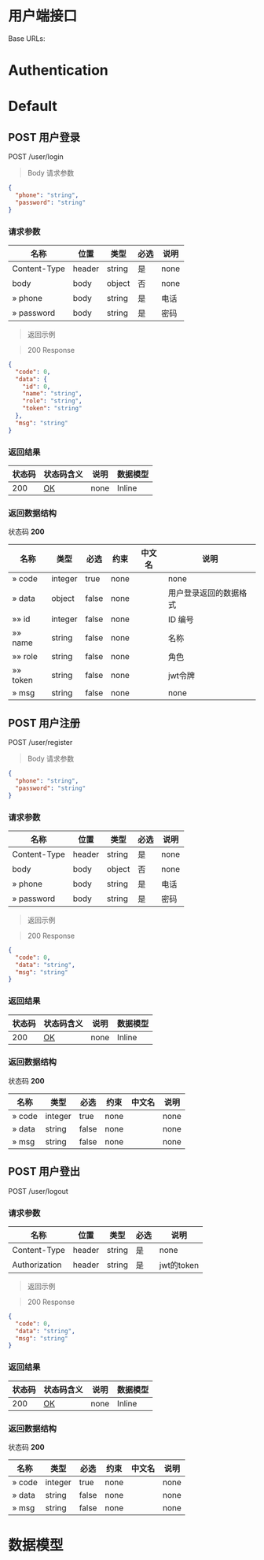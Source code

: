 

# 用户端接口

Base URLs:

# Authentication

# Default

## POST 用户登录

POST /user/login

> Body 请求参数

```json
{
  "phone": "string",
  "password": "string"
}
```

### 请求参数

|名称|位置|类型|必选|说明|
|---|---|---|---|---|
|Content-Type|header|string| 是 |none|
|body|body|object| 否 |none|
|» phone|body|string| 是 |电话|
|» password|body|string| 是 |密码|

> 返回示例

> 200 Response

```json
{
  "code": 0,
  "data": {
    "id": 0,
    "name": "string",
    "role": "string",
    "token": "string"
  },
  "msg": "string"
}
```

### 返回结果

|状态码|状态码含义|说明|数据模型|
|---|---|---|---|
|200|[OK](https://tools.ietf.org/html/rfc7231#section-6.3.1)|none|Inline|

### 返回数据结构

状态码 **200**

|名称|类型|必选|约束|中文名|说明|
|---|---|---|---|---|---|
|» code|integer|true|none||none|
|» data|object|false|none||用户登录返回的数据格式|
|»» id|integer|false|none||ID 编号|
|»» name|string|false|none||名称|
|»» role|string|false|none||角色|
|»» token|string|false|none||jwt令牌|
|» msg|string|false|none||none|

## POST 用户注册

POST /user/register

> Body 请求参数

```json
{
  "phone": "string",
  "password": "string"
}
```

### 请求参数

|名称|位置|类型|必选|说明|
|---|---|---|---|---|
|Content-Type|header|string| 是 |none|
|body|body|object| 否 |none|
|» phone|body|string| 是 |电话|
|» password|body|string| 是 |密码|

> 返回示例

> 200 Response

```json
{
  "code": 0,
  "data": "string",
  "msg": "string"
}
```

### 返回结果

|状态码|状态码含义|说明|数据模型|
|---|---|---|---|
|200|[OK](https://tools.ietf.org/html/rfc7231#section-6.3.1)|none|Inline|

### 返回数据结构

状态码 **200**

|名称|类型|必选|约束|中文名|说明|
|---|---|---|---|---|---|
|» code|integer|true|none||none|
|» data|string|false|none||none|
|» msg|string|false|none||none|

## POST 用户登出

POST /user/logout

### 请求参数

|名称|位置|类型|必选|说明|
|---|---|---|---|---|
|Content-Type|header|string| 是 |none|
|Authorization|header|string| 是 |jwt的token|

> 返回示例

> 200 Response

```json
{
  "code": 0,
  "data": "string",
  "msg": "string"
}
```

### 返回结果

|状态码|状态码含义|说明|数据模型|
|---|---|---|---|
|200|[OK](https://tools.ietf.org/html/rfc7231#section-6.3.1)|none|Inline|

### 返回数据结构

状态码 **200**

|名称|类型|必选|约束|中文名|说明|
|---|---|---|---|---|---|
|» code|integer|true|none||none|
|» data|string|false|none||none|
|» msg|string|false|none||none|

# 数据模型


